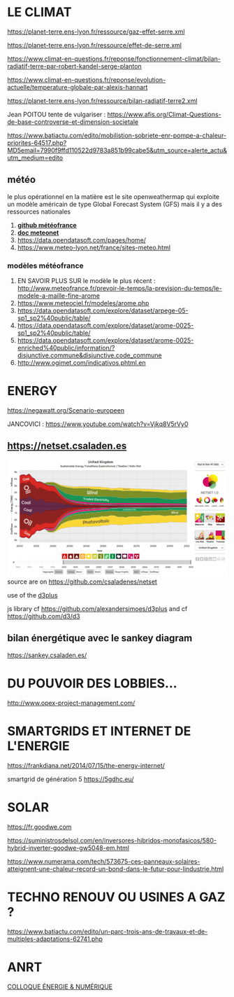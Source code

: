 
# LE CLIMAT

https://planet-terre.ens-lyon.fr/ressource/gaz-effet-serre.xml

https://planet-terre.ens-lyon.fr/ressource/effet-de-serre.xml

https://www.climat-en-questions.fr/reponse/fonctionnement-climat/bilan-radiatif-terre-par-robert-kandel-serge-planton

https://www.climat-en-questions.fr/reponse/evolution-actuelle/temperature-globale-par-alexis-hannart

https://planet-terre.ens-lyon.fr/ressource/bilan-radiatif-terre2.xml

Jean POITOU tente de vulgariser : https://www.afis.org/Climat-Questions-de-base-controverse-et-dimension-societale

https://www.batiactu.com/edito/mobilistion-sobriete-enr-pompe-a-chaleur-priorites-64517.php?MD5email=7990f9ffd110522d9783a851b99cabe5&utm_source=alerte_actu&utm_medium=edito

## météo

le plus opérationnel en la matière est le site openweathermap qui exploite un modèle américain de type Global Forecast System (GFS) mais il y a des ressources nationales

1) [**github météofrance**](https://github.com/meteofrance) 
2) [**doc meteonet**](https://meteofrance.github.io/meteonet/)
3) https://data.opendatasoft.com/pages/home/
4) https://www.meteo-lyon.net/france/sites-meteo.html

### modèles météofrance

1) EN SAVOIR PLUS SUR le modèle le plus récent : http://www.meteofrance.fr/prevoir-le-temps/la-prevision-du-temps/le-modele-a-maille-fine-arome
2) https://www.meteociel.fr/modeles/arome.php
3) https://data.opendatasoft.com/explore/dataset/arpege-05-sp1_sp2%40public/table/
4) https://data.opendatasoft.com/explore/dataset/arome-0025-sp1_sp2%40public/table/
5) https://data.opendatasoft.com/explore/dataset/arome-0025-enriched%40public/information/?disjunctive.commune&disjunctive.code_commune
6) http://www.ogimet.com/indicativos.phtml.en


# ENERGY

https://negawatt.org/Scenario-europeen

JANCOVICI : https://www.youtube.com/watch?v=Vjkq8V5rVy0

## https://netset.csaladen.es

![](../images/energy.png)
source are on https://github.com/csaladenes/netset

use of the [d3plus](https://d3plus.org/) 

js library cf https://github.com/alexandersimoes/d3plus and cf https://github.com/d3/d3

## bilan énergétique avec le sankey diagram

https://sankey.csaladen.es/

# DU POUVOIR DES LOBBIES...

http://www.opex-project-management.com/

# SMARTGRIDS ET INTERNET DE L'ENERGIE

https://frankdiana.net/2014/07/15/the-energy-internet/

smartgrid de génération 5
https://5gdhc.eu/

# SOLAR

https://fr.goodwe.com

https://suministrosdelsol.com/en/inversores-hibridos-monofasicos/580-hybrid-inverter-goodwe-gw5048-em.html

https://www.numerama.com/tech/573675-ces-panneaux-solaires-atteignent-une-chaleur-record-un-bond-dans-le-futur-pour-lindustrie.html

# TECHNO RENOUV OU USINES A GAZ ?

https://www.batiactu.com/edito/un-parc-trois-ans-de-travaux-et-de-multiples-adaptations-62741.php

# ANRT

[COLLOQUE ÉNERGIE & NUMÉRIQUE](https://www.anrt.asso.fr/fr/colloque-revue-annuelle-des-nouveaux-usages-energie-numerique-36639?utm_medium=email&utm_campaign=ANRT%20%20Revue%20annuelle%202022%20Energie%20%20numrique%20%20Compte-rendu%20et%20accs%20aux%20interventions&utm_content=ANRT%20%20Revue%20annuelle%202022%20Energie%20%20numrique%20%20Compte-rendu%20et%20accs%20aux%20interventions+CID_7bb0a2b35f48e1a5a9196c0647e5323e&utm_source=EmailingsNewsletters&utm_term=Retrouver%20ici%20les%20vidos%20et%20les%20supports%20des%20interventions)
